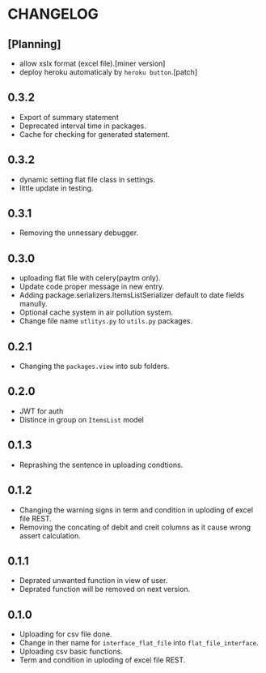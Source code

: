 # CHANGELOG

## [Planning]
- allow xslx format (excel file).[miner version]
- deploy heroku automaticaly by `heroku button`.[patch]

<!-- If about current planning all done then it next major version
 -->

## 0.3.2
- Export of summary statement
- Deprecated interval time in packages.
- Cache for checking for generated statement.

## 0.3.2
- dynamic setting flat file class in settings.
- little update in testing.

## 0.3.1
- Removing the unnessary debugger.

## 0.3.0
- uploading flat file with celery(paytm only).
- Update code proper message in new entry.
- Adding package.serializers.ItemsListSerializer default to date fields manully.
- Optional cache system in air pollution system.
- Change file name `utlitys.py` to `utils.py` packages.

## 0.2.1
- Changing the `packages.view` into sub folders.

## 0.2.0
- JWT for auth
- Distince in group on `ItemsList` model

## 0.1.3
- Reprashing the sentence in uploading condtions.

## 0.1.2
- Changing the warning signs in term and condition in uploding of excel file REST.
- Removing the concating of debit and creit columns as it cause wrong assert calculation.

## 0.1.1
- Deprated unwanted function in view of user.
- Deprated function will be removed on next version.

## 0.1.0
- Uploading for csv file done.
- Change in ther name for `interface_flat_file` into `flat_file_interface`.
- Uploading csv basic functions.
- Term and condition in uploding of excel file REST.